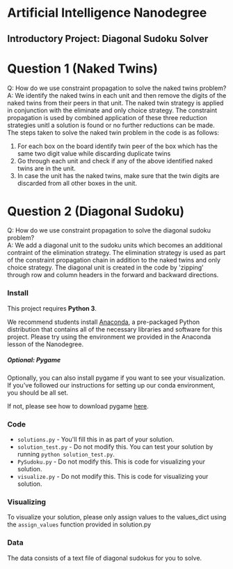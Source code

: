 # Artificial Intelligence Nanodegree
## Introductory Project: Diagonal Sudoku Solver

# Question 1 (Naked Twins)
Q: How do we use constraint propagation to solve the naked twins problem?  
A: We identify the naked twins in each unit and then remove the digits of the naked twins from their peers in that unit. The naked twin strategy is applied in conjunction with the eliminate and only choice strategy. The constraint propagation is used by combined application of these three reduction strategies unitl a solution is found or no further reductions can be made. The steps taken to solve the naked twin problem in the code is as follows:
1. For each box on the board identify twin peer of the box which has the same two digit value while discarding duplicate twins
2. Go through each unit and check if any of the above identified naked twins are in the unit. 
3. In case the unit has the naked twins, make sure that the twin digits are discarded from all other boxes in the unit.

# Question 2 (Diagonal Sudoku)
Q: How do we use constraint propagation to solve the diagonal sudoku problem?  
A: We add a diagonal unit to the sudoku units which becomes an additional contraint of the elimination strategy. The elimination strategy is used as part of the constraint propagation chain in addition to the naked twins and only choice strategy. The diagonal unit is created in the code by 'zipping' through row and column headers in the forward and backward directions.

### Install

This project requires **Python 3**.

We recommend students install [Anaconda](https://www.continuum.io/downloads), a pre-packaged Python distribution that contains all of the necessary libraries and software for this project. 
Please try using the environment we provided in the Anaconda lesson of the Nanodegree.

##### Optional: Pygame

Optionally, you can also install pygame if you want to see your visualization. If you've followed our instructions for setting up our conda environment, you should be all set.

If not, please see how to download pygame [here](http://www.pygame.org/download.shtml).

### Code

* `solutions.py` - You'll fill this in as part of your solution.
* `solution_test.py` - Do not modify this. You can test your solution by running `python solution_test.py`.
* `PySudoku.py` - Do not modify this. This is code for visualizing your solution.
* `visualize.py` - Do not modify this. This is code for visualizing your solution.

### Visualizing

To visualize your solution, please only assign values to the values_dict using the ```assign_values``` function provided in solution.py

### Data

The data consists of a text file of diagonal sudokus for you to solve.